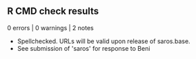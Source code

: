 ## R CMD check results

0 errors | 0 warnings | 2 notes

-   Spellchecked. URLs will be valid upon release of saros.base. 
-   See submission of 'saros' for response to Beni